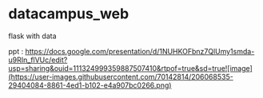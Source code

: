 # datacampus_web
 flask with data

 ppt : https://docs.google.com/presentation/d/1NUHKOFbnz7QlUmy1smda-u9RIn_flVUc/edit?usp=sharing&ouid=111324999359887507410&rtpof=true&sd=true![image](https://user-images.githubusercontent.com/70142814/206068535-29404084-8861-4ed1-b102-e4a907bc0266.png)

